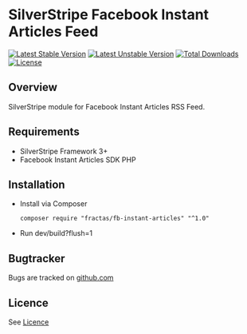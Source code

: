 # SilverStripe Facebook Instant Articles Feed
[![Latest Stable Version](https://poser.pugx.org/fractas/fb-instant-articles/v/stable)](https://packagist.org/packages/fractas/fb-instant-articles)
[![Latest Unstable Version](https://poser.pugx.org/fractas/fb-instant-articles/v/unstable)](https://packagist.org/packages/fractas/fb-instant-articles)
[![Total Downloads](https://poser.pugx.org/fractas/fb-instant-articles/downloads)](https://packagist.org/packages/fractas/fb-instant-articles)
[![License](https://poser.pugx.org/fractas/fb-instant-articles/license)](https://packagist.org/packages/fractas/fb-instant-articles)

## Overview
SilverStripe module for Facebook Instant Articles RSS Feed.

## Requirements
- SilverStripe Framework 3+
- Facebook Instant Articles SDK PHP

## Installation
- Install via Composer
  ```
  composer require "fractas/fb-instant-articles" "^1.0"
  ```
- Run dev/build?flush=1


## Bugtracker

Bugs are tracked on [github.com](https://github.com/fractaslabs/silverstripe-fb-instant-articles/issues)

## Licence

See [Licence](https://github.com/fractaslabs/silverstripe-fb-instant-articles/blob/master/LICENSE)
